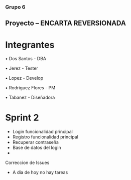 ### Grupo 6

## Proyecto – ENCARTA REVERSIONADA

# Integrantes

• Dos Santos - DBA

• Jerez - Tester 

• Lopez - Develop

• Rodriguez Flores - PM

• Tabanez - Diseñadora

# Sprint 2 

* Login funcionalidad principal
* Registro funcionalidad principal 
* Recuperar contraseña 
* Base de datos del login 
*
 

Correccion de Issues

* A dia de hoy no hay tareas 

